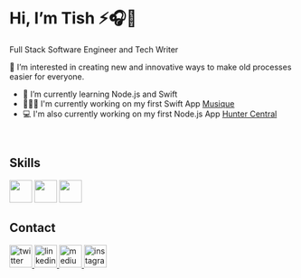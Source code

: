 <h1>  Hi, I’m Tish ⚡️🎧🌙</h1>

Full Stack Software Engineer and Tech Writer



<p>👀 I’m interested in creating new and innovative ways to make old processes easier for everyone. <br/>
  
- 🌱 I’m currently learning Node.js and Swift <br/>
- 👩🏽‍💻 I'm currently working on my first Swift App <a href="https://github.com/LatishaFar1/Musique"> Musique </a>
- 💻 I'm also currently working on my first Node.js App <a href="https://github.com/LatishaFar1/HunterCentral"> Hunter Central </a>




</p>
<br/>

<h2> Skills </h2>
<p>

  <img height="40" src="https://iconape.com/wp-content/png_logo_vector/javascript-logo.png">
  <img height="40" src="https://upload.wikimedia.org/wikipedia/commons/thumb/a/a7/React-icon.svg/2300px-React-icon.svg.png">
   <img height="40" src="https://upload.wikimedia.org/wikipedia/commons/1/16/Ruby_on_Rails-logo.png">


  </p>
  
 <h2> Contact </h2>

   <a href="https://twitter.com/TishFaroul">
         <img alt="twitter" height="40" src="http://assets.stickpng.com/images/580b57fcd9996e24bc43c53e.png">
      </a>


   <a href="https://www.linkedin.com/in/latisha-faroul/">
         <img alt="linkedin" height="40" src="https://cdn-icons-png.flaticon.com/512/174/174857.png">
      </a>


   <a href="https://tishfaroul.medium.com">
         <img alt="medium" height="40" src="https://miro.medium.com/max/8978/1*s986xIGqhfsN8U--09_AdA.png">
      </a>
   
   <a href= "https://www.instagram.com/tish.codes/">
      <img alt="instagram" height="40" src="https://camo.githubusercontent.com/366697de3f6ada9ce804834e6e091c64a1d5d6d267b1b88206b086b67085369d/68747470733a2f2f75706c6f61642e77696b696d656469612e6f72672f77696b6970656469612f636f6d6d6f6e732f7468756d622f362f36652f496e7374616772616d5f666f6e745f617765736f6d652e7376672f3230303070782d496e7374616772616d5f666f6e745f617765736f6d652e7376672e706e67">
  <a/>

  
  

<!---
LatishaFar1/LatishaFar1 is a ✨ special ✨ repository because its `README.md` (this file) appears on your GitHub profile.
You can click the Preview link to take a look at your changes.
--->
